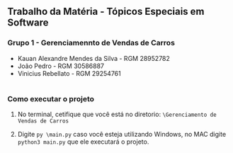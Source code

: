 ## Trabalho da Matéria - Tópicos Especiais em Software
### Grupo 1 - Gerenciamennto de Vendas de Carros
- Kauan Alexandre Mendes da Silva - RGM 28952782
- João Pedro - RGM 30586887
- Vinicius Rebellato - RGM 29254761

#

### Como executar o projeto
1. No terminal, cetifique que você está no diretorio: `\Gerenciamento de Vendas de Carros`


2. Digite `py \main.py` caso você esteja utilizando Windows, no MAC digite `python3 main.py` que ele executará o projeto.